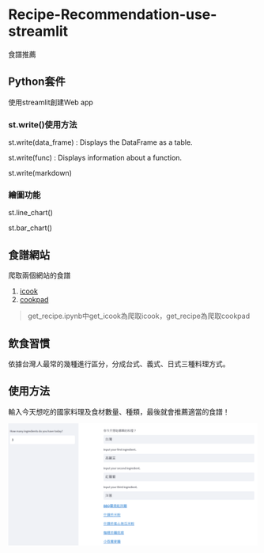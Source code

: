 # Recipe-Recommendation-use-streamlit
食譜推薦

## Python套件
使用streamlit創建Web app

### st.write()使用方法

st.write(data_frame) : Displays the DataFrame as a table.

st.write(func) : Displays information about a function.

st.write(markdown)

### 繪圖功能
st.line_chart()

st.bar_chart()

## 食譜網站
爬取兩個網站的食譜
1. [icook](https://icook.tw/)
2. [cookpad](https://cookpad.com/tw/home)

>get_recipe.ipynb中get_icook為爬取icook，get_recipe為爬取cookpad

## 飲食習慣
依據台灣人最常的幾種進行區分，分成台式、義式、日式三種料理方式。

## 使用方法
輸入今天想吃的國家料理及食材數量、種類，最後就會推薦適當的食譜！

![image](https://github.com/Tingchiachi/Recipe-Recommendation-use-streamlit/blob/main/streamlit.png)

